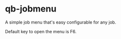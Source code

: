 # qb-jobmenu

A simple job menu that's easy configurable for any job.

Default key to open the menu is F6.
